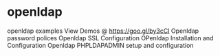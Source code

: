 # openldap
openldap examples View Demos @ https://goo.gl/by3cCI
Openldap password polices
Openldap SSL Configuration
OPenldap Installation and Configuration
Openldap PHPLDAPADMIN setup and configuration
